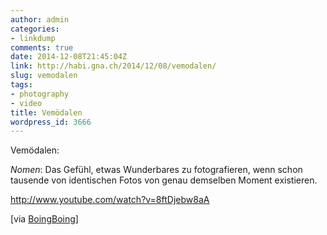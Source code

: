 ```yaml
---
author: admin
categories:
- linkdump
comments: true
date: 2014-12-08T21:45:04Z
link: http://habi.gna.ch/2014/12/08/vemodalen/
slug: vemodalen
tags:
- photography
- video
title: Vemödalen
wordpress_id: 3666
---
```


Vemödalen:



_Nomen_: Das Gefühl, etwas Wunderbares zu fotografieren, wenn schon tausende von identischen Fotos von genau demselben Moment existieren.



http://www.youtube.com/watch?v=8ftDjebw8aA

[via [BoingBoing](http://boingboing.net/2014/12/03/video-that-photo-has-probably.html)]
